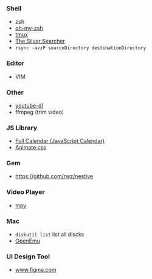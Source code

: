 ### Shell
- zsh
- [oh-my-zsh](https://github.com/ohmyzsh/ohmyzsh)
- [tmux](https://github.com/tmux/tmux)
- [The Silver Searcher](https://github.com/ggreer/the_silver_searcher)
- `rsync -avzP sourceDirectory destinationDirectory`

### Editor
- VIM

### Other
* [youtube-dl](https://github.com/ytdl-org/youtube-dl/blob/master/README.md#read)
* ffmpeg (trim video)

### JS Library
* [Full Calendar (JavaScript Calendar)](https://fullcalendar.io/)
* [Animate.css](https://daneden.github.io/animate.css/)

### Gem
* https://github.com/rwz/nestive

### Video Player
* [mpv](https://github.com/mpv-player/mpv)

### Mac
* `diskutil list` list all discks
* [OpenEmu](https://github.com/OpenEmu/OpenEmu)

### UI Design Tool
* www.figma.com
